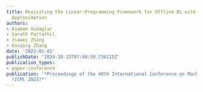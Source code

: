 ```yaml
---
title: Revisiting the Linear-Programming Framework for Offline RL with General Function
  Approximation
authors:
- Asuman Ozdaglar
- Sarath Pattathil
- Jiawei Zhang
- Kaiqing Zhang
date: '2023-01-01'
publishDate: '2024-10-15T07:40:50.736115Z'
publication_types:
- paper-conference
publication: '*Proceedings of the 40th International Conference on Machine Learning
  (ICML 2023)*'
---
```


